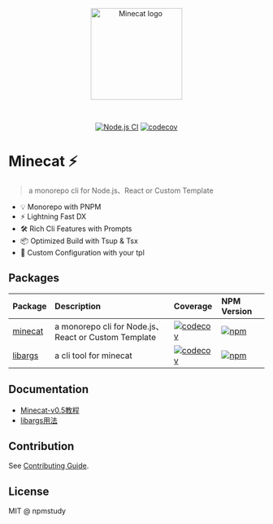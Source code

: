 <div align="center">
<p>
  <a href="https://github.com/npmstudy/minecat" target="_blank" rel="noopener noreferrer">
    <img width="180" src="./docs/img/1.png" alt="Minecat logo">
  </a>
</p>
<br/>

[![Node.js CI](https://github.com/npmstudy/minecat/actions/workflows/ci.yml/badge.svg)](https://github.com/npmstudy/minecat/actions/workflows/ci.yml)  [![codecov](https://codecov.io/gh/npmstudy/minecat/graph/badge.svg?token=sOdMHXaJ2U&)](https://codecov.io/gh/npmstudy/minecat)

</div>

# Minecat ⚡

> a monorepo cli for Node.js、React or Custom Template

- 💡 Monorepo with PNPM
- ⚡️ Lightning Fast DX
- 🛠️ Rich Cli Features with Prompts
- 📦 Optimized Build with Tsup & Tsx
- 🔩 Custom Configuration with your tpl

## Packages

| Package   | Description        | Coverage  | NPM Version  |
| ----------------------------------------------- | :------------------------------------------------------------- |:------------------------------------------------------------- |:------------------------------------------------------------- |
| [minecat](./packages/core)| a monorepo cli for Node.js、React or Custom Template | [![codecov](https://codecov.io/gh/npmstudy/minecat/graph/badge.svg?token=sOdMHXaJ2U&&flag=minecat)](https://codecov.io/gh/npmstudy/minecat) | [![npm](https://img.shields.io/npm/v/minecat.svg)](https://www.npmjs.com/package/minecat) |
| [libargs](./packages/libargs/) | a cli tool for minecat | [![codecov](https://codecov.io/gh/npmstudy/minecat/graph/badge.svg?token=sOdMHXaJ2U&&flag=libargs)](https://codecov.io/gh/npmstudy/minecat) | [![npm](https://img.shields.io/npm/v/libargs.svg)](https://www.npmjs.com/package/libargs) |

## Documentation

- [Minecat-v0.5教程](https://github.com/npmstudy/minecat/wiki/minecat-v0.5%E6%95%99%E7%A8%8B)
- [libargs用法](https://github.com/npmstudy/minecat/wiki/libargs用法)

## Contribution

See [Contributing Guide](CONTRIBUTING.md).

## License

MIT @ npmstudy
